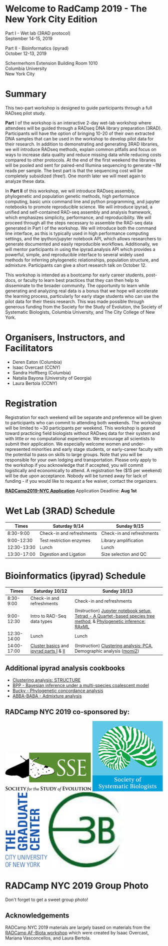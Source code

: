 # Welcome to RadCamp 2019 - The New York City Edition

Part I - Wet lab (3RAD protocol)  
September 14-15, 2019

Part II - Bioinformatics (ipyrad)  
October 12-13, 2019  

Schermerhorn Extension Building Room 1010  
Columbia University  
New York City  

# Summary
This two-part workshop is designed to guide participants through a full RADseq pilot
study.

**Part** I of the workshop is an interactive 2-day wet-lab workshop where attendees will be
guided through a RADseq DNA library preparation (3RAD). Participants will have the option of
bringing 10-20 of their own extracted DNA samples that can be used in the workshop to develop
pilot data for their research. In addition to demonstrating and generating 3RAD libraries, we will
introduce RADseq methods, explain common pitfalls and focus on ways to increase data quality
and reduce missing data while reducing costs compared to other protocols. At the end of the first
weekend the libraries will be pooled and sent for paired-end Illumina sequencing to generate
~1M reads per sample. The best part is that the sequencing cost will be completely subsidized
(free!). One month later we will meet again to analyze these data.

In **Part II** of this workshop, we will introduce RADseq assembly, phylogenetic and
population genetic methods, high performance computing, basic unix command line and python
programming, and jupyter notebooks to promote reproducible science. We will introduce ipyrad,
a unified and self-contained RAD-seq assembly and analysis framework, which emphasizes
simplicity, performance, and reproducibility. We will proceed through all the steps necessary to
assemble the RAD-seq data generated in Part I of the workshop. We will introduce both the
command line interface, as this is typically used in high performance computing settings, and the
ipython/jupyter notebook API, which allows researchers to generate documented and easily
reproducible workflows. Additionally, we will mentor participants in using the ipyrad.analysis
API which provides a powerful, simple, and reproducible interface to several widely used
methods for inferring phylogenetic relationships, population structure, and admixture.
Participants can give a short research talk on October 12.

This workshop is intended as a bootcamp for early career students, post-docs, or faculty
to learn best practices that they can then help to disseminate to the broader community. The
opportunity to learn while generating and analyzing real data is a bonus that we hope will
accelerate the learning process, particularly for early stage students who can use the pilot data for
their thesis research. This was made possible through generous funding from the Society for the
Study of Evolution, the Society of Systematic Biologists, Columbia University, and The City
College of New York.

# Organisers, Instructors, and Facilitators

  - Deren Eaton (Columbia)
  - Isaac Overcast (CCNY)
  - Sandra Hoffberg (Columbia)
  - Natalia Bayona (University of Georgia)
  - Laura Bertola (CCNY)

# Registration

Registration for each weekend will be separate and preference will be given to participants who
can commit to attending both weekends. The workshop will be limited to ~30 participants per
weekend. This workshop is geared toward practicing field biologists without RADseq data for
their system and with little or no computational experience. We encourage all scientists to submit
their application. We especially welcome women and under-represented minorities and early
stage students, or early-career faculty with the potential to pass on skills to large groups. Note
that you will be responsible for your own lodging and transportation. Please only apply to the
workshop if you acknowledge that if accepted, you will commit logistically and economically to
attend. A registration fee ($15 per weekend) will be due upon acceptance. Nobody will be turned
away for lack of funding - if you would like to request a fee waiver, contact the organizers.

**[RADCamp2019-NYC Application](https://forms.gle/WRqVBYeiQjspoMUf6)**
Application Deadline: **Aug 1st**

# Wet Lab (3RAD) Schedule

Times            | Saturday 9/14 | Sunday 9/15 |
-----            | ------ | ------- |
8:30-9:00       | Check-in and refreshments | Check-in and refreshments |
9:00-12:30      | Test restriction enzymes | Library amplification |
12:30-13:30 | Lunch | Lunch |
13:30-17:00 | Digestion and Ligation | Size selection and QC |

# Bioinformatics (ipyrad) Schedule

Times            | Saturday 10/12 | Sunday 10/13 |
-----            | ------ | ------- |
8:30-9:00       | Check-in and refreshments | Check-in and refreshments |
9:00-12:30      | Intro to RAD-Seq data types | (Instruction) [Jupyter notebook setup](Jupyter_Notebook_Setup.md), [Tetrad - A Quartet-based species tree method](https://nbviewer.jupyter.org/github/dereneaton/ipyrad/blob/master/tests/cookbook-tetrad.ipynb), & [Phylogenetic inference: RAxML](06_RAxML_API.md) |
12:30-14:00 | Lunch | Lunch |
14:00-17:00 |[Cluster basics](01_cluster_basics.md) and [ipyrad parts I](02_ipyrad_partI_CLI.md) & [II](03_ipyrad_partII_CLI.md) | (Instruction) [Clustering analysis: PCA](04_PCA_API.md), Demographic analysis ([momi2](07_momi2_API.md)) |

## Additional ipyrad analysis cookbooks

* [Clustering analysis: STRUCTURE](05_STRUCTURE_API.md)
* [BPP - Bayesian inference under a multi-species coalescent model](https://nbviewer.jupyter.org/github/dereneaton/ipyrad/blob/master/tests/cookbook-bpp-species-delimitation.ipynb)
* [Bucky - Phylogenetic concordance analysis](https://nbviewer.jupyter.org/github/dereneaton/ipyrad/blob/master/tests/cookbook-bucky.ipynb)
* [ABBA-BABA - Admixture analysis](https://nbviewer.jupyter.org/github/dereneaton/ipyrad/blob/master/tests/cookbook-abba-baba.ipynb)

## RADCamp NYC 2019 co-sponsored by:

![SSE](images/SSE.png)
![SSB](images/SSB.png)  
![CUNY Graduate Center](images/GC-logo.png)
![Columbia E3B](images/E3B-logo.jpg)

# RADCamp NYC 2019 Group Photo
Don't forget to get a sweet group photo!

## Acknowledgements
RADCamp NYC 2019 materials are largely based on materials from the [RADCamp AF-Biota workshop](https://radcamp.github.io/AF-Biota/) which were created by Isaac Overcast, Mariana Vasconcellos, and Laura Bertola.
